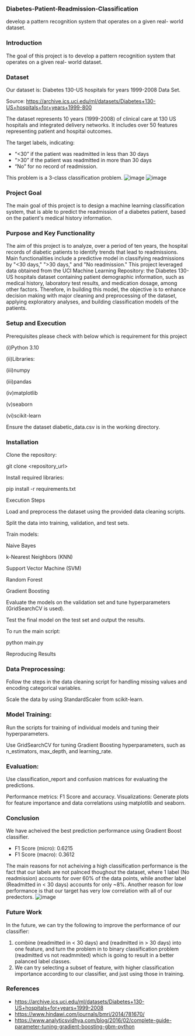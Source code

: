 ### Diabetes-Patient-Readmission-Classification
develop a pattern recognition system that operates on a given real- world dataset. 

### Introduction
The goal of this project is to develop a pattern recognition system that operates on a given real-
world dataset.

### Dataset
Our dataset is: Diabetes 130-US hospitals for years 1999-2008 Data Set.

Source:
https://archive.ics.uci.edu/ml/datasets/Diabetes+130-US+hospitals+for+years+1999-800

The dataset represents 10 years (1999-2008) of clinical care at 130 US hospitals and integrated
delivery networks. It includes over 50 features representing patient and hospital outcomes. 

The target labels, indicating: 
* “<30” if the patient was readmitted in less than 30 days 
* “>30” if the patient was readmitted in more than 30 days 
* “No” for no record of readmission.

This problem is a 3-class classification problem.
![image](/Users/apple/Desktop/Projects/Final_Project_ML_Akshay_Mahto/diabetes_SourceCode/diabetes_drugs.png)
![image](/Users/apple/Desktop/Projects/Final_Project_ML_Akshay_Mahto/diabetes_SourceCode/diabetes_TimeInHospital.png)

### Project Goal
The main goal of this project is to design a machine learning classification system, that is able to predict the readmission of a diabetes patient, based on the patient's medical history information.

### Purpose and Key Functionality

The aim of this project is to analyze, over a period of ten years, the hospital records of diabetic patients to identify trends that lead to readmissions. Main functionalities include a predictive model in classifying readmissions by "<30 days," ">30 days," and "No readmission." This project leveraged data obtained from the UCI Machine Learning Repository: the Diabetes 130-US hospitals dataset containing patient demographic information, such as medical history, laboratory test results, and medication dosage, among other factors. Therefore, in building this model, the objective is to enhance decision making with major cleaning and preprocessing of the dataset, applying exploratory analyses, and building classification models of the patients.

### Setup and Execution

Prerequisites please check with below which is requirement for this project

(i)Python 3.10

(ii)Libraries:

(iii)numpy

(iii)pandas

(iv)matplotlib

(v)seaborn

(vi)scikit-learn

Ensure the dataset diabetic_data.csv is in the working directory.

### Installation

Clone the repository:

git clone <repository_url>

Install required libraries:

pip install -r requirements.txt

Execution Steps

Load and preprocess the dataset using the provided data cleaning scripts.

Split the data into training, validation, and test sets.

Train models:

Naive Bayes

k-Nearest Neighbors (KNN)

Support Vector Machine (SVM)

Random Forest

Gradient Boosting

Evaluate the models on the validation set and tune hyperparameters (GridSearchCV is used).

Test the final model on the test set and output the results.

To run the main script:

python main.py

Reproducing Results

### Data Preprocessing:

Follow the steps in the data cleaning script for handling missing values and encoding categorical variables.

Scale the data by using StandardScaler from scikit-learn.

### Model Training:

Run the scripts for training of individual models and tuning their hyperparameters.

Use GridSearchCV for tuning Gradient Boosting hyperparameters, such as n_estimators, max_depth, and learning_rate.

### Evaluation:

Use classification_report and confusion matrices for evaluating the predictions.

Performance metrics: F1 Score and accuracy. Visualizations: Generate plots for feature importance and data correlations using matplotlib and seaborn.



### Conclusion
We have acheived the best prediction performance using Gradient Boost classifier.
* F1 Score (micro): 0.6215
* F1 Score (macro): 0.3612

The main reasons for not acheiving a high classification performance is the fact that our labels are not palnced thoughout
the dataset, where 1 label (No readmission) accounts for over 60% of the data points, while another
label (Readmitted in < 30 days) accounts for only ~8%. Another reason for low performance is
that our target has very low correlation with all of our predectors.
![image](/Users/apple/Desktop/Projects/Final_Project_ML_Akshay_Mahto/diabetes_SourceCode/diabetes_Results.png)

### Future Work 
In the future, we can try the following to improve the performance of our classifier:
1. combine (readmitted in < 30 days) and (readmitted in > 30 days) into one feature, and turn
the problem in to binary classification problem (readmitted vs not readmmited) which is going to
result in a better palanced label classes. 
2. We can try selecting a subset of feature, with higher
classification importance according to our classifier, and just using those in training.

### References
* https://archive.ics.uci.edu/ml/datasets/Diabetes+130-US+hospitals+for+years+1999-2008
* https://www.hindawi.com/journals/bmri/2014/781670/
* https://www.analyticsvidhya.com/blog/2016/02/complete-guide-parameter-tuning-gradient-boosting-gbm-python